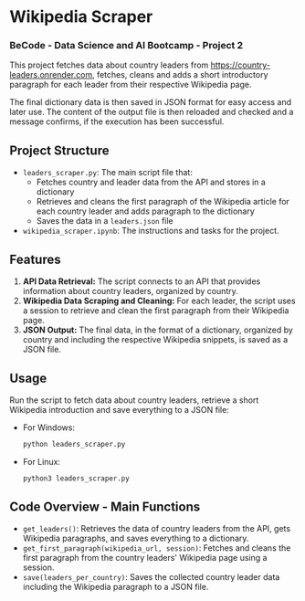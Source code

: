 # Wikipedia Scraper
### BeCode - Data Science and AI Bootcamp - Project 2

This project fetches data about country leaders from https://country-leaders.onrender.com, fetches, cleans and adds a short introductory paragraph for each leader from their respective Wikipedia page.

The final dictionary data is then saved in JSON format for easy access and later use. The content of the output file is then reloaded and checked and a message confirms, if the execution has been successful.


## Project Structure
* `leaders_scraper.py`: The main script file that:
  * Fetches country and leader data from the API and stores in a dictionary
  * Retrieves and cleans the first paragraph of the Wikipedia article for each country leader and adds paragraph to the dictionary
  * Saves the data in a `leaders.json` file
* `wikipedia_scraper.ipynb`: The instructions and tasks for the project.

## Features
1. **API Data Retrieval:** The script connects to an API that provides information about country leaders, organized by country.
2. **Wikipedia Data Scraping and Cleaning:** For each leader, the script uses a session to retrieve and clean the first paragraph from their Wikipedia page.
3. **JSON Output:** The final data, in the format of a dictionary, organized by country and including the respective Wikipedia snippets, is saved as a JSON file.

## Usage

Run the script to fetch data about country leaders, retrieve a short Wikipedia introduction and save everything to a JSON file:

* For Windows:

  ```python 
  python leaders_scraper.py
  ```
* For Linux:
  ```python
  python3 leaders_scraper.py 
  ```

## Code Overview - Main Functions

* `get_leaders()`: Retrieves the data of country leaders from the API, gets Wikipedia paragraphs, and saves everything to a dictionary.
* `get_first_paragraph(wikipedia_url, session)`: Fetches and cleans the first paragraph from the country leaders' Wikipedia page using a session.
* `save(leaders_per_country)`: Saves the collected country leader data including the Wikipedia paragraph to a JSON file.